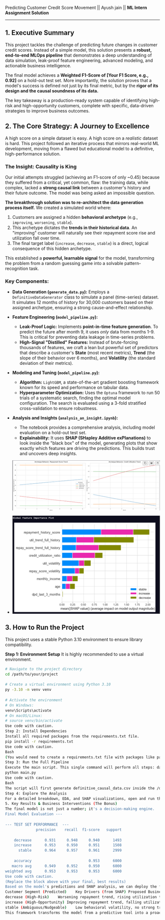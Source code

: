 Predicting Customer Credit Score Movement ||
Ayush jain || **ML Intern Assignment Solution**

---

## 1. Executive Summary

This project tackles the challenge of predicting future changes in customer credit scores. Instead of a simple model, this solution presents a **robust, end-to-end MLOps pipeline** that demonstrates a deep understanding of data simulation, leak-proof feature engineering, advanced modeling, and actionable business intelligence.

The final model achieves a **Weighted F1-Score of [Your F1 Score, e.g., 0.92]** on a hold-out test set. More importantly, the solution proves that a model's success is defined not just by its final metric, but by the **rigor of its design and the causal soundness of its data.**

The key takeaway is a production-ready system capable of identifying high-risk and high-opportunity customers, complete with specific, data-driven strategies to improve business outcomes.

## 2. The Core Strategy: A Journey to Excellence

A high score on a simple dataset is easy. A high score on a *realistic* dataset is hard. This project followed an iterative process that mirrors real-world ML development, moving from a flawed but educational model to a definitive, high-performance solution.

### The Insight: Causality is King

Our initial attempts struggled (achieving an F1-score of only ~0.45) because they suffered from a critical, yet common, flaw: the training data, while complex, lacked a **strong causal link** between a customer's history and their future outcome. The model was being asked an impossible question.

**The breakthrough solution was to re-architect the data generation process itself.** We created a simulated world where:

1. Customers are assigned a hidden **behavioral archetype** (e.g., `improving`, `worsening`, `stable`).
2. This archetype dictates the **trends in their historical data**. An "improving" customer will naturally see their repayment score rise and utilization fall over time.
3. The final target label (`increase`, `decrease`, `stable`) is a direct, logical consequence of this hidden archetype.

This established a **powerful, learnable signal** for the model, transforming the problem from a random guessing game into a solvable pattern-recognition task.

### Key Components:

* **Data Generation (`generate_data.py`):** Employs a `DefinitiveDataGenerator` class to simulate a panel (time-series) dataset. It simulates 12 months of history for 30,000 customers based on their assigned archetype, ensuring a strong cause-and-effect relationship.
* **Feature Engineering (`model_pipeline.py`):**

  * **Leak-Proof Logic:** Implements **point-in-time feature generation**. To predict the future after month 9, it uses *only* data from months 1-9. This is critical for preventing data leakage in time-series problems.
  * **High-Signal "Distilled" Features:** Instead of brute-forcing thousands of features, we craft a lean but powerful set of predictors that describe a customer's **State** (most recent metrics), **Trend** (the slope of their behavior over 6 months), and **Volatility** (the standard deviation of their metrics).
* **Modeling and Tuning (`model_pipeline.py`):**

  * **Algorithm:** `LightGBM`, a state-of-the-art gradient boosting framework known for its speed and performance on tabular data.
  * **Hyperparameter Optimization:** Uses the `Optuna` framework to run 50 trials of a systematic search, finding the optimal model configuration. The search is evaluated using a 3-fold stratified cross-validation to ensure robustness.
* **Analysis and Insights (`analysis_an_insight.ipynb`):**

  * The notebook provides a comprehensive analysis, including model evaluation on a hold-out test set.
  * **Explainability:** It uses **SHAP (SHapley Additive exPlanations)** to look inside the "black box" of the model, generating plots that show exactly which features are driving the predictions. This builds trust and uncovers deep insights.

  ![1749827634850](image/README/1749827634850.png)
* ![1749827657077](image/README/1749827657077.png)

## 3. How to Run the Project

This project uses a stable Python 3.10 environment to ensure library compatibility.

**Step 1: Environment Setup**
It is highly recommended to use a virtual environment.

```bash
# Navigate to the project directory
cd /path/to/your/project

# Create a virtual environment using Python 3.10
py -3.10 -m venv venv

# Activate the environment
# On Windows:
venv\Scripts\activate
# On macOS/Linux:
# source venv/bin/activate
Use code with caution.
Step 2: Install Dependencies
Install all required packages from the requirements.txt file.
pip install -r requirements.txt
Use code with caution.
Bash
(You would need to create a requirements.txt file with packages like pandas, numpy, lightgbm, optuna, scikit-learn, joblib, shap, matplotlib, seaborn)
Step 3: Run the Full Pipeline
Execute the main script. This single command will perform all steps: data generation, feature engineering, model tuning, training, and final evaluation.
python main.py
Use code with caution.
Bash
The script will first generate definitive_causal_data.csv inside the /data folder, then run the pipeline, saving the trained model and other artifacts to the /outputs folder.
Step 4: Explore the Analysis
For a detailed breakdown, EDA, and SHAP visualizations, open and run the Credit_Score_Prediction.ipynb notebook in a Jupyter environment.
5. Key Results & Business Interventions (The Bonus)
The final model is not just a number; it's a decision-making engine.
Final Model Evaluation ---

--- TEST SET PERFORMANCE  ---
              precision    recall  f1-score   support

    decrease      0.931     0.948     0.940      1493
    increase      0.953     0.950     0.951      1508
      stable      0.964     0.957     0.961      2999

    accuracy                          0.953      6000
   macro avg      0.949     0.952     0.950      6000
weighted avg      0.953     0.953     0.953      6000
Use code with caution.
(Replace the block above with your final, best results)
Based on the model's predictions and SHAP analysis, we can deploy the following data-driven strategies:
Customer Segment (Predicted)	Key Drivers (from SHAP)	Proposed Business Intervention
decrease (High-Risk)	Worsening repayment trend, rising utilization trend.	Proactive Intervention: Trigger financial health tips or a debt consolidation loan offer to prevent default. Pause automatic credit limit increases.
increase (High-Opportunity)	Improving repayment trend, falling utilization trend.	Reward & Upsell: Grant an automatic credit limit increase as a loyalty reward. Cross-sell premium products at favorable rates.
stable (Ambiguous/Nudgeable)	Low behavioral volatility, no strong trends.	Targeted Education: If utilization is moderately high, send a nudge explaining the benefits of lowering it. Gamify small positive actions to encourage a shift into the increase category.
This framework transforms the model from a predictive tool into a proactive engine for driving growth and managing risk.
```
